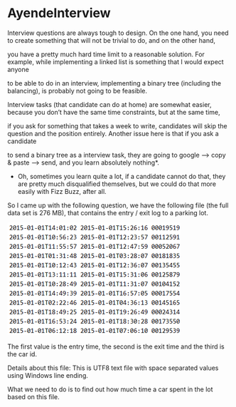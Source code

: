 # AyendeInterview
Interview questions are always tough to design. On the one hand, you need to create something that will not be trivial to do, and on the other hand,   

you have a pretty much hard time limit to a reasonable solution. For example, while implementing a linked list is something that I would expect anyone  

to be able to do in an interview, implementing a binary tree (including the balancing), is probably not going to be feasible.  


Interview tasks (that candidate can do at home) are somewhat easier, because you don’t have the same time constraints, but at the same time,   

if you ask for something that takes a week to write, candidates will skip the question and the position entirely. Another issue here is that if you ask a candidate  

to send a binary tree as a interview task, they are going to google –> copy & paste –> send, and you learn absolutely nothing*.  

* Oh, sometimes you learn quite a lot, if a candidate cannot do that, they are pretty much disqualified themselves, but we could do that more easily with Fizz Buzz, after all.

So I came up with the following question, we have the following file (the full data set is 276 MB), that contains the entry / exit log to a parking lot.

![alt text](https://github.com/drakon660//AyendeInterview/blob/main/image.png?raw=true)

The first value is the entry time, the second is the exit time and the third is the car id.

Details about this file: This is UTF8 text file with space separated values using Windows line ending.

What we need to do is to find out how much time a car spent in the lot based on this file. 
